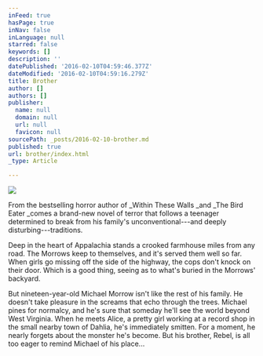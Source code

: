 ```yaml
---
inFeed: true
hasPage: true
inNav: false
inLanguage: null
starred: false
keywords: []
description: ''
datePublished: '2016-02-10T04:59:46.377Z'
dateModified: '2016-02-10T04:59:16.279Z'
title: Brother
author: []
authors: []
publisher:
  name: null
  domain: null
  url: null
  favicon: null
sourcePath: _posts/2016-02-10-brother.md
published: true
url: brother/index.html
_type: Article

---
```

![](https://the-grid-user-content.s3-us-west-2.amazonaws.com/dcee14d9-9924-47d2-bf65-286b8adf1b1a.jpg)

From the bestselling horror author of _Within These Walls _and _The Bird Eater _comes a brand-new novel of terror that follows a teenager determined to break from his family's unconventional---and deeply disturbing---traditions.

Deep in the heart of Appalachia stands a crooked farmhouse miles from any road. The Morrows keep to themselves, and it's served them well so far. When girls go missing off the side of the highway, the cops don't knock on their door. Which is a good thing, seeing as to what's buried in the Morrows' backyard.

But nineteen-year-old Michael Morrow isn't like the rest of his family. He doesn't take pleasure in the screams that echo through the trees. Michael pines for normalcy, and he's sure that someday he'll see the world beyond West Virginia. When he meets Alice, a pretty girl working at a record shop in the small nearby town of Dahlia, he's immediately smitten. For a moment, he nearly forgets about the monster he's become. But his brother, Rebel, is all too eager to remind Michael of his place...